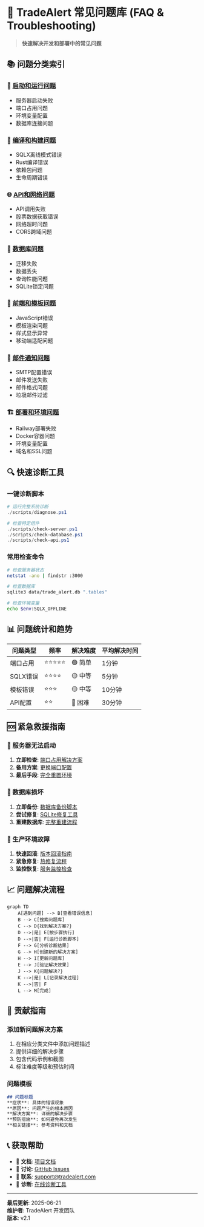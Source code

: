 # 🔧 TradeAlert 常见问题库 (FAQ & Troubleshooting)

> **快速解决开发和部署中的常见问题**

## 📚 问题分类索引

### 🚀 [启动和运行问题](./startup-issues.md)
- 服务器启动失败
- 端口占用问题
- 环境变量配置
- 数据库连接问题

### 🔨 [编译和构建问题](./build-issues.md)
- SQLX离线模式错误
- Rust编译错误
- 依赖包问题
- 生命周期错误

### 🌐 [API和网络问题](./api-issues.md)
- API调用失败
- 股票数据获取错误
- 网络超时问题
- CORS跨域问题

### 💾 [数据库问题](./database-issues.md)
- 迁移失败
- 数据丢失
- 查询性能问题
- SQLite锁定问题

### 🎨 [前端和模板问题](./frontend-issues.md)
- JavaScript错误
- 模板渲染问题
- 样式显示异常
- 移动端适配问题

### 📧 [邮件通知问题](./email-issues.md)
- SMTP配置错误
- 邮件发送失败
- 邮件格式问题
- 垃圾邮件过滤

### 🏗️ [部署和环境问题](./deployment-issues.md)
- Railway部署失败
- Docker容器问题
- 环境变量配置
- 域名和SSL问题

## 🔍 快速诊断工具

### 一键诊断脚本
```powershell
# 运行完整系统诊断
./scripts/diagnose.ps1

# 检查特定组件
./scripts/check-server.ps1
./scripts/check-database.ps1
./scripts/check-api.ps1
```

### 常用检查命令
```bash
# 检查服务器状态
netstat -ano | findstr :3000

# 检查数据库
sqlite3 data/trade_alert.db ".tables"

# 检查环境变量
echo $env:SQLX_OFFLINE
```

## 📊 问题统计和趋势

| 问题类型 | 频率 | 解决难度 | 平均解决时间 |
|---------|------|----------|-------------|
| 端口占用 | ⭐⭐⭐⭐⭐ | 🟢 简单 | 1分钟 |
| SQLX错误 | ⭐⭐⭐⭐ | 🟡 中等 | 5分钟 |
| 模板错误 | ⭐⭐⭐ | 🟡 中等 | 10分钟 |
| API配置 | ⭐⭐ | 🔴 困难 | 30分钟 |

## 🆘 紧急救援指南

### 🚨 服务器无法启动
1. **立即检查**: [端口占用解决方案](./startup-issues.md#port-occupied)
2. **备用方案**: [更换端口配置](./startup-issues.md#change-port)
3. **最后手段**: [完全重置环境](./startup-issues.md#reset-environment)

### 🚨 数据库损坏
1. **立即备份**: [数据库备份脚本](./database-issues.md#backup)
2. **尝试修复**: [SQLite修复工具](./database-issues.md#repair)
3. **重建数据库**: [完整重建流程](./database-issues.md#rebuild)

### 🚨 生产环境故障
1. **快速回滚**: [版本回滚指南](./deployment-issues.md#rollback)
2. **紧急修复**: [热修复流程](./deployment-issues.md#hotfix)
3. **监控恢复**: [服务监控检查](./deployment-issues.md#monitoring)

## 📈 问题解决流程

```mermaid
graph TD
    A[遇到问题] --> B[查看错误信息]
    B --> C[搜索问题库]
    C --> D{找到解决方案?}
    D -->|是| E[按步骤执行]
    D -->|否| F[运行诊断脚本]
    F --> G[分析诊断结果]
    G --> H[创建新的解决方案]
    H --> I[更新问题库]
    E --> J[验证解决效果]
    J --> K{问题解决?}
    K -->|是| L[记录解决过程]
    K -->|否| F
    L --> M[完成]
```

## 🤝 贡献指南

### 添加新问题解决方案
1. 在相应分类文件中添加问题描述
2. 提供详细的解决步骤
3. 包含代码示例和截图
4. 标注难度等级和预估时间

### 问题模板
```markdown
## 问题标题
**症状**: 具体的错误现象
**原因**: 问题产生的根本原因  
**解决方案**: 详细的解决步骤
**预防措施**: 如何避免再次发生
**相关链接**: 参考资料和文档
```

## 📞 获取帮助

- 📖 **文档**: [项目文档](../../README.md)
- 💬 **讨论**: [GitHub Issues](https://github.com/your-repo/issues)
- 📧 **联系**: [support@tradealert.com](mailto:support@tradealert.com)
- 🔧 **诊断**: [在线诊断工具](http://localhost:3000/diagnostic)

---

**最后更新**: 2025-06-21  
**维护者**: TradeAlert 开发团队  
**版本**: v2.1 